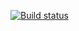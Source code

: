 [![Build status](https://ci.appveyor.com/api/projects/status/8r4gnfne8wynpdgv?svg=true)](https://ci.appveyor.com/project/TanyaLukina/aqa-2-4)